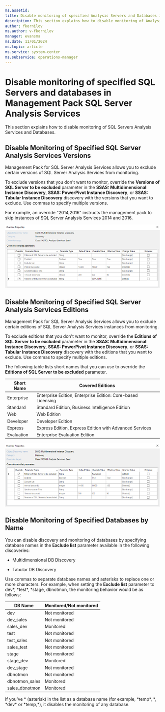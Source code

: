 ```yaml
---
ms.assetid: 
title: Disable monitoring of specified Analysis Servers and Databases in Management Pack SQL Server Analysis Services
description: This section explains how to disable monitoring of Analysis Servers and Databases
author: fkornilov
ms.author: v-fkornilov
manager: evansma
ms.date: 11/01/2024
ms.topic: article
ms.service: system-center
ms.subservice: operations-manager
---
```

# Disable monitoring of specified SQL Servers and databases in Management Pack SQL Server Analysis Services

This section explains how to disable monitoring of SQL Servers Analysis Services and Databases.

## Disable Monitoring of Specified SQL Server Analysis Services Versions

Management Pack for SQL Server Analysis Services allows you to exclude certain versions of SQL Server Analysis Services from monitoring.

To exclude versions that you don't want to monitor, override the **Versions of SQL Server to be excluded** parameter in the **SSAS: Multidimensional Instance Discovery**, **SSAS: PowerPivot Instance Discovery**, or **SSAS: Tabular Instance Discovery** discovery with the versions that you want to exclude. Use commas to specify multiple versions.

For example, an override "2014,2016" instructs the management pack to skip instances of SQL Server Analysis Services 2014 and 2016.

![Screenshot of disabling Monitoring of Specified SQL Server Versions.](./media/analysis-services-management-pack/overriding-version-parameter.png)

## Disable Monitoring of Specified SQL Server Analysis Services Editions

Management Pack for SQL Server Analysis Services allows you to exclude certain editions of SQL Server Analysis Services instances from monitoring.

To exclude editions that you don't want to monitor, override the **Editions of SQL Server to be excluded** parameter in the **SSAS: Multidimensional Instance Discovery**, **SSAS: PowerPivot Instance Discovery**, or **SSAS: Tabular Instance Discovery** discovery with the editions that you want to exclude. Use commas to specify multiple editions.

The following table lists short names that you can use to override the **Editions of SQL Server to be excluded** parameter.

|Short Name|Covered Editions|
|-|-|
|Enterprise|Enterprise Edition, Enterprise Edition: Core-based Licensing|
|Standard|Standard Edition, Business Intelligence Edition|
|Web|Web Edition|
|Developer|Developer Edition|
|Express|Express Edition, Express Edition with Advanced Services|
|Evaluation|Enterprise Evaluation Edition|

![Screenshot of disabling Monitoring of Specified SQL Server Editions.](./media/analysis-services-management-pack/overriding-edition-parameter.png)

## Disable Monitoring of Specified Databases by Name

You can disable discovery and monitoring of databases by specifying database names in the **Exclude list** parameter available in the following discoveries:

- Multidimensional DB Discovery

- Tabular DB Discovery

Use commas to separate database names and asterisks to replace one or more characters. For example, when setting the **Exclude list** parameter to dev*, \*test*, *stage, dbnotmon, the monitoring behavior would be as follows:

|DB Name|Monitored/Not monitored|
|-|-|
|dev|Not monitored|
|dev_sales|Not monitored|
|sales_dev|Monitored|
|test|Not monitored|
|test_sales|Not monitored|
|sales_test|Not monitored|
|stage|Not monitored|
|stage_dev|Monitored|
|dev_stage|Not monitored|
|dbnotmon|Not monitored|
|dbnotmon_sales|Monitored|
|sales_dbnotmon|Monitored|

If you've \* (asterisk) in the list as a database name (for example, \*temp*, \*, \*dev* or \*temp,*), it disables the monitoring of any database.
